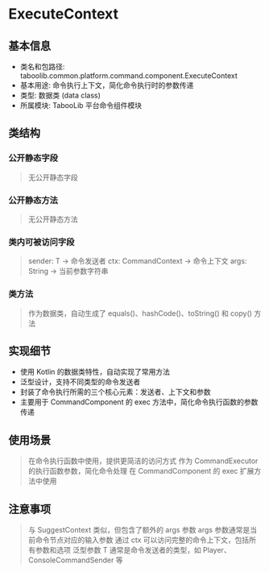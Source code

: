 # ExecuteContext

## 基本信息
- 类名和包路径: taboolib.common.platform.command.component.ExecuteContext
- 基本用途: 命令执行上下文，简化命令执行时的参数传递
- 类型: 数据类 (data class)
- 所属模块: TabooLib 平台命令组件模块

## 类结构

### 公开静态字段
> 无公开静态字段

### 公开静态方法
> 无公开静态方法

### 类内可被访问字段
> sender: T -> 命令发送者
> ctx: CommandContext<T> -> 命令上下文
> args: String -> 当前参数字符串

### 类方法
> 作为数据类，自动生成了 equals()、hashCode()、toString() 和 copy() 方法

## 实现细节
- 使用 Kotlin 的数据类特性，自动实现了常用方法
- 泛型设计，支持不同类型的命令发送者
- 封装了命令执行所需的三个核心元素：发送者、上下文和参数
- 主要用于 CommandComponent 的 exec 方法中，简化命令执行函数的参数传递

## 使用场景
> 在命令执行函数中使用，提供更简洁的访问方式
> 作为 CommandExecutor 的执行函数参数，简化命令处理
> 在 CommandComponent 的 exec 扩展方法中使用

## 注意事项
> 与 SuggestContext 类似，但包含了额外的 args 参数
> args 参数通常是当前命令节点对应的输入参数
> 通过 ctx 可以访问完整的命令上下文，包括所有参数和选项
> 泛型参数 T 通常是命令发送者的类型，如 Player、ConsoleCommandSender 等
